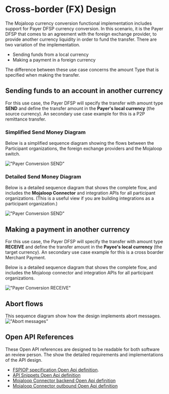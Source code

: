 
# Cross-border (FX) Design

The Mojaloop currency conversion functional implementation includes support for Payer DFSP currency conversion. In this scenario, it is the Payer DFSP that comes to an agreement with the foreign exchange provider, to provide another currency liquidity in order to fund the transfer.
There are two variation of the implementation. 
 - Sending funds from a local currency
 - Making a payment in a foreign currency

The difference between these use case concerns the amount Type that is specified when making the transfer.

## Sending funds to an account in another currency
For this use case, the Payer DFSP will specify the transfer with amount type **SEND** and define the transfer amount in the **Payer's local currency** (the source currency).
An secondary use case example for this is a P2P remittance transfer.

### Simplified Send Money Diagram
Below is a simplified sequence diagram showing the flows between the Participant organizations, the foreign exchange providers and the Mojaloop switch.

!["Payer Conversion SEND"](./Payer_SEND.svg)

### Detailed Send Money Diagram

Below is a detailed sequence diagram that shows the complete flow, and includes the **Mojaloop Connector** and integration APIs for all participant organizations. (This is a useful view if you are building integrations as a participant organization.)

!["Payer Conversion SEND"](./FXAPI_POC_payer_conversion_SEND.svg)

<div style="page-break-after: always"></div>

## Making a payment in another currency
For this use case, the Payer DFSP will specify the transfer with amount type **RECEIVE** and define the transfer amount in the **Payee's local currency** (the target currency).
An secondary use case example for this is a cross boarder Merchant Payment.

Below is a detailed sequence diagram that shows the complete flow, and includes the Mojaloop connector and integration APIs for all participant organizations.

!["Payer Conversion RECEIVE"](./FXAPI_POC_payer_conversion_RECEIVE.svg)

<div style="page-break-after: always"></div>

## Abort flows
This sequence diagram show how the design implements abort messages.
!["Abort messages"](./Payer_SEND_ABORT.svg)

## Open API References
These Open API references are designed to be readable for both software an review person. The show the detailed requirements and implementations of the API design.

- [FSPIOP specification Open Api definition](https://github.com/mojaloop/mojaloop-specification/blob/master/fspiop-api/documents/v2.0-document-set/fspiop-v2.0-openapi3-implementation-draft.yaml).
- [API Snippets Open Api definition](https://github.com/mojaloop/api-snippets/blob/main/docs/fspiop-rest-v2.0-openapi3-snippets.yaml)
- [Mojaloop Connector backend Open Api definition](https://github.com/mojaloop/api-snippets/blob/main/docs/sdk-scheme-adapter-backend-v2_1_0-openapi3-snippets.yaml)
- [Mojaloop Connector outbound Open Api definition](https://github.com/mojaloop/api-snippets/blob/main/docs/sdk-scheme-adapter-outbound-v2_1_0-openapi3-snippets.yaml)



